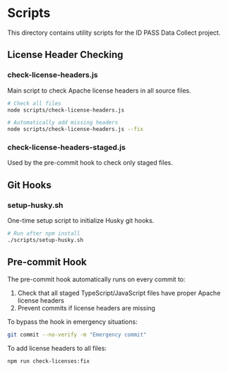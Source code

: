 # Scripts

This directory contains utility scripts for the ID PASS Data Collect project.

## License Header Checking

### check-license-headers.js
Main script to check Apache license headers in all source files.

```bash
# Check all files
node scripts/check-license-headers.js

# Automatically add missing headers
node scripts/check-license-headers.js --fix
```

### check-license-headers-staged.js
Used by the pre-commit hook to check only staged files.

## Git Hooks

### setup-husky.sh
One-time setup script to initialize Husky git hooks.

```bash
# Run after npm install
./scripts/setup-husky.sh
```

## Pre-commit Hook

The pre-commit hook automatically runs on every commit to:
1. Check that all staged TypeScript/JavaScript files have proper Apache license headers
2. Prevent commits if license headers are missing

To bypass the hook in emergency situations:
```bash
git commit --no-verify -m "Emergency commit"
```

To add license headers to all files:
```bash
npm run check-licenses:fix
```